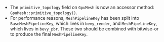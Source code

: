 
- The `primitive_topology` field on `GpuMesh` is now an accessor method: `GpuMesh::primitive_topology()`.
- For performance reasons, `MeshPipelineKey` has been split into `BaseMeshPipelineKey`, which lives in `bevy_render`, and `MeshPipelineKey`, which lives in `bevy_pbr`. These two should be combined with bitwise-or to produce the final `MeshPipelineKey`.
